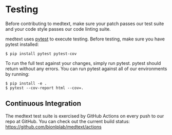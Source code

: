 # Testing

Before contributing to medtext, make sure your patch passes our test suite
and your code style passes our code linting suite.

medtext uses [pytest](https://docs.pytest.org) to execute testing.
Before testing, make sure you have pytest installed:

```shell
$ pip install pytest pytest-cov
```

To run the full test against your changes, simply run pytest. pytest
should return without any errors. You can run pytest against all of our
environments by running:

```shell
$ pip install -e .
$ pytest --cov-report html --cov=.
```


## Continuous Integration

The medtext test suite is exercised by GitHub Actions on every push to our repo
at GitHub. You can check out the current build status:
<https://github.com/bionlplab/medtext/actions>

